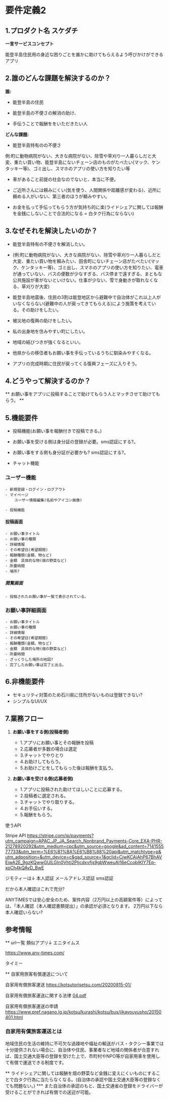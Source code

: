 # 要件定義2


## 1.プロダクト名  スケダチ

**一言サービスコンセプト**

能登半島住民用の身近な困りごとを誰かに助けてもらえるよう呼びかけができるアプリ


## 2.誰のどんな課題を解決するのか？
**誰:**
- 能登半島の住民

- 能登半島の不便さの解消の助け、

- 手伝うことで報酬ををいただきたい人


**どんな課題:**
- 能登半島特有のの不便さ
  
 例:町に動物病院がない、大きな病院がない、除雪や草刈り一人暮らしだと大変、重たい買い物、能登半島にないチェーン店のものがたべたい(マック、ケンタッキー等)、ゴミ出し、スマホのアプリの使い方を知りたい等
  
- 車があること前提の社会なのでないと、本当に不便。
  
- ご近所さんには頼みにくい(気を使う、人間関係や距離感が変わる)、近所に頼める人がいない、第三者のほうが頼みやすい。

- お金を払って手伝ってもらう方が気持ち的に楽(ライドシェアに関しては報酬を金銭にしないことで合法的になる = 白タク行為にならない)
  

## 3.なぜそれを解決したいのか？
- 能登半島特有の不便さを解消したい。
- (例:町に動物病院がない、大きな病院がない、除雪や草刈り一人暮らしだと大変、重たい買い物を頼みたい、田舎町にないチェーン店がたべたい(マック、ケンタッキー等)、ゴミ出し、スマホのアプリの使い方を知りたい、電車が通っていない、バスの便数が少なすぎる、バス停まで遠すぎる、まともな公共施設が車がないといけない。仕事が少ない、雪で身動きが取れなくなる、草刈りが大変)


- 能登半島地震後、住民の3割は能登地区から避難中で自治体がこれ以上人がいなくならない(避難中の人が戻ってきてもらえる)によう施策を考えている。その助けをしたい。
  
- 被災地の復興の助けをしたい。
  
- 私の出身地を住みやすい町にしたい。

- 地域の結びつきが強くなるといい。

- 他県からの移住者もお願い事を手伝っているうちに馴染みやすくなる。

- アプリの完成時期に住民が戻ってくる復興フェーズに入りそう。


## 4.どうやって解決するのか？

** お願い事をアプリに投稿することで助けてもらう人とマッチさせて助けてもらう。 **


## 5.機能要件
 
- 投稿機能(お願い事を報酬付きで投稿できる。)

- お願い事を受ける側は身分証の登録が必要。sms認証にする?。
- お願い事をする側も身分証が必要かも? sms認証にする?。
  
- チャット機能


### ユーザー機能
    - 新規登録・ログイン・ログアウト
    - マイページ
        ユーザー情報編集(名前やアイコン画像)
        
    - 投稿機能


#### 投稿画面
    - お願い事タイトル
    - お願い事の種類
    - 詳細情報
    - その希望日(希望期間)
    - 報酬種類(金額、物など)
    - 金額　具体的な物(畑の野菜など)
    - 所要時間
    - 場所?


##### 閲覧画面
    - 投稿されたお願い事が一覧で表示されている。


### お願い事詳細画面
    - お願い事タイトル
    - お願い事の種類
    - 詳細情報
    - その希望日(希望期間)
    - 報酬種類(金額、物など)
    - 金額　具体的な物(畑の野菜など)
    - 所要時間
    - ざっくりした場所の地図?
    - 完了したお願い事は完了と出る。



## 6.非機能要件
- セキュリティ対策のため石川県に住所がないものは登録できない?
- シンプルなUI/UX
  

## 7.業務フロー

1. **お願い事をする側(投稿者側)**
    - 1.アプリにお願い事とその報酬を投稿
    - 2.応募者が多数の場合は選定
    - 3.チャットでやりとり
    - 4.お助けしてもらう。
    - 5.お助けごとをしてもらった後は報酬を支払う。

2. **お願い事を受ける側(応募者側)**
    - 1.アプリに投稿された助けてほしいことに応募する。
    - 2.投稿者に選定される。
    - 3.チャットでやり取りする。
    - 4.お手伝いする。
    - 5.報酬をもらう。


使うAPI

Stripe API
https://stripe.com/jp/payments?utm_campaign=APAC_JP_JA_Search_Nonbrand_Payments-Core_EXA-PHR-21278920292&utm_medium=cpc&utm_source=google&ad_content=714155577733&utm_term=%E6%B1%BA%E6%B8%88%20api&utm_matchtype=p&utm_adposition=&utm_device=c&gad_source=1&gclid=CjwKCAiAhP67BhAVEiwA2E_9gzKQwwGUlLGln0Vhtj2PIjcdxvfjs9gbWweuAI16eCcobIKIY7Ep-xoCh4kQAvD_BwE


ジモティーは↓
本人認証
メールアドレス認証
sms認証


だから本人確認はこれで充分?



ANYTIMESでは安心安全のため、案件内容（2万円以上の高額案件等）によっては、「本人確認（本人確認書類提出）」の承認が必須となります。
2万円以下なら本人確認いらない?

## 参考情報

** url一覧
類似アプリ↓
エニタイムス

https://www.any-times.com/

タイミー

** 自家用旅客有償運送について

自家用有償旅客運送
https://kotsutorisetsu.com/20200815-01/

自家用有償旅客運送に関する法律
[04.pdf](https://github.com/user-attachments/files/18315536/04.pdf)

自家用有償旅客運送の申請
https://www.pref.nagano.lg.jp/kotsu/kurashi/kotsu/bus/jikayouyusho/20150401.html

### 自家用有償旅客運送とは
地域住民の生活の維持に不可欠な過疎地や福祉の輸送がバス・タクシー事業では十分提供されない場合に、自治体や住民、事業者など地域の関係者が合意すれば、国土交通大臣等の登録を受けた上で、市町村やNPO等が自家用車を使用して有償で運送できる制度です。

** ライドシェアに関しては報酬を畑の野菜など金銭に変えにくいものにすることで白タク行為に当たらなくなる。(自治体の承認や国土交通大臣等の登録なくても問題ない。)
*** また自治体の承認のもと、国土交通省の登録をドライバーが受けることができれば有償での送迎が可能。


